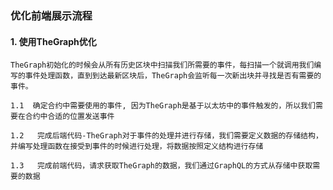 ### 优化前端展示流程

#### 1. 使用TheGraph优化

    TheGraph初始化的时候会从所有历史区块中扫描我们所需要的事件，每扫描一个就调用我们编写的事件处理函数，直到到达最新区块后，TheGraph会监听每一次新出块并寻找是否有需要的事件。

    1.1  确定合约中需要使用的事件, 因为TheGraph是基于以太坊中的事件触发的，所以我们需要在合约中合适的位置发送事件

    1.2   完成后端代码-TheGraph对于事件的处理并进行存储，我们需要定义数据的存储结构，并编写处理函数在接受到事件的时候进行处理，将数据按照定义结构进行存储

    1.3   完成前端代码，请求获取TheGraph的数据，我们通过GraphQL的方式从存储中获取需要的数据
